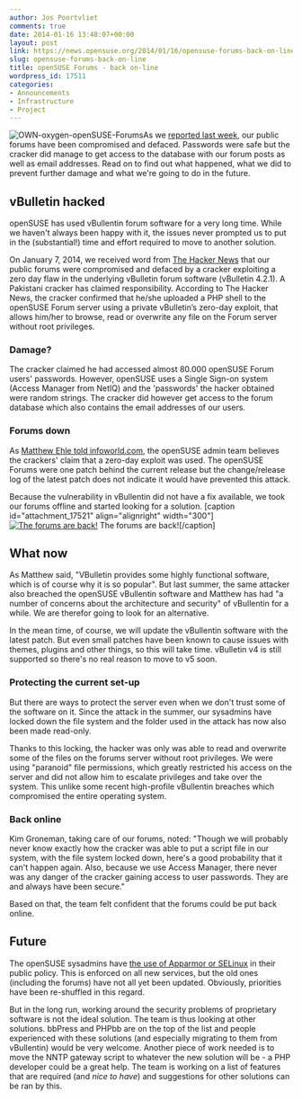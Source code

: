```yaml
---
author: Jos Poortvliet
comments: true
date: 2014-01-16 13:48:07+00:00
layout: post
link: https://news.opensuse.org/2014/01/16/opensuse-forums-back-on-line/
slug: opensuse-forums-back-on-line
title: openSUSE Forums - back on-line
wordpress_id: 17511
categories:
- Announcements
- Infrastructure
- Project
---
```


![OWN-oxygen-openSUSE-Forums](//news.opensuse.org/wp-content/uploads/2010/12/OWN-oxygen-openSUSE-Forums.png)As we [reported last week](https://news.opensuse.org/2014/01/07/opensuse-forums-defaced/), our public forums have been compromised and defaced. Passwords were safe but the cracker did manage to get access to the database with our forum posts as well as email addresses. Read on to find out what happened, what we did to prevent further damage and what we're going to do in the future.



## vBulletin hacked


openSUSE has used vBullentin forum software for a very long time. While we haven't always been happy with it, the issues never prompted us to put in the (substantial!) time and effort required to move to another solution.

On January 7, 2014, we received word from [The Hacker News](//thehackernews.com) that our public forums were compromised and defaced by a cracker exploiting a zero day flaw in the underlying vBulletin forum software (vBulletin 4.2.1). A Pakistani cracker has claimed responsibility. According to The Hacker News, the cracker confirmed that he/she uploaded a PHP shell to the openSUSE Forum server using a private vBulletin’s zero-day exploit, that allows him/her to browse, read or overwrite any file on the Forum server without root privileges.



### Damage?


The cracker claimed he had accessed almost 80.000 openSUSE Forum users' passwords. However, openSUSE uses a Single Sign-on system (Access Manager from NetIQ) and the 'passwords' the hacker obtained were random strings. The cracker did however get access to the forum database which also contains the email addresses of our users.



### Forums down


As [Matthew Ehle told infoworld.com](//www.infoworld.com/d/security/opensuse-forums-hack-raises-vbulletin-zero-day-exploit-possibility-233849), the openSUSE admin team believes the crackers' claim that a zero-day exploit was used. The openSUSE Forums were one patch behind the current release but the change/release log of the latest patch does not indicate it would have prevented this attack.

Because the vulnerability in vBullentin did not have a fix available, we took our forums offline and started looking for a solution.
[caption id="attachment_17521" align="alignright" width="300"][![The forums are back!](//news.opensuse.org/wp-content/uploads/2014/01/forums_back-300x203.png)](//forums.opensuse.org) The forums are back![/caption]


## What now


As Matthew said, "VBulletin provides some highly functional software, which is of course why it is so popular". But last summer, the same attacker also breached the openSUSE vBullentin software and Matthew has had "a number of concerns about the architecture and security" of vBullentin for a while. We are therefor going to look for an alternative.

In the mean time, of course, we will update the vBullentin software with the latest patch. But even small patches have been known to cause issues with themes, plugins and other things, so this will take time. vBulletin v4 is still supported so there's no real reason to move to v5 soon.


### Protecting the current set-up


But there are ways to protect the server even when we don't trust some of the software on it. Since the attack in the summer, our sysadmins have locked down the file system and the folder used in the attack has now also been made read-only.

Thanks to this locking, the hacker was only was able to read and overwrite some of the files on the forums server without root privileges.  We were using "paranoid" file permissions, which greatly restricted his access on the server and did not allow him to escalate privileges and take over the system. This unlike some recent high-profile vBullentin breaches which compromised the entire operating system.



### Back online


Kim Groneman, taking care of our forums, noted: "Though we will probably never know exactly how the cracker was able to put a script file in our system, with the file system locked down, here's a good probability that it can't happen again. Also, because we use Access Manager, there never was any danger of the cracker gaining access to user passwords. They are and always have been secure."

Based on that, the team felt confident that the forums could be put back online.


## Future


The openSUSE sysadmins have [the use of Apparmor or SELinux](https://en.opensuse.org/openSUSE:Infrastructure_policy) in their public policy. This is enforced on all new services, but the old ones (including the forums) have not all yet been updated. Obviously, priorities have been re-shuffled in this regard.

But in the long run, working around the security problems of proprietary software is not the ideal solution. The team is thus looking at other solutions. bbPress and PHPbb are on the top of the list and people experienced with these solutions (and especially migrating to them from vBullentin) would be very welcome. Another piece of work needed is to move the NNTP gateway script to whatever the new solution will be - a PHP developer could be a great help. The team is working on a list of features that are required (and _nice to have_) and suggestions for other solutions can be ran by this.
